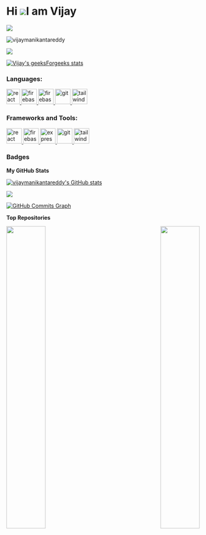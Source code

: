 Hi ![](https://user-images.githubusercontent.com/18350557/176309783-0785949b-9127-417c-8b55-ab5a4333674e.gif)I am Vijay
======================================================================================================================================

<!-- <h4>A Full-Stack developer | MERN Stack</h4>

- 🔭 I’m currently working on a MERN Project
- 🌱 I’m Interested to work on Web Development
<!-- - 👯 I’m making the world better by PRs 
- 💬 Ask me about Technology
- 📫 How to reach me: <a href="https://www.linkedin.com/in/vijay-manikanta-reddy-sathi-22b90a20a/" style="color: #0060B6; text-decoration: none;">Linkedin</a>
- ⚡ Fun fact: I'm currently studying Information Technology in B. Tech 
 -->
 
<a href="https://www.github.com/vijaymanikantareddy" target="_blank" rel="noreferrer"><img
src="https://img.shields.io/github/followers/vijaymanikantareddy?logo=github&style=for-the-badge&color=0891b2&labelColor=1c1917" /></a>
<p align="left"> <img src="https://komarev.com/ghpvc/?username=vijaymanikantareddy&label=Profile%20views&color=0e75b6&style=flat" alt="vijaymanikantareddy" /> </p>

<!-- <p align="left"> <a href="https://twitter.com/vijay_square" target="blank"><img src="https://img.shields.io/twitter/follow/vijay_square?logo=twitter&style=for-the-badge" alt="vijaymanikantareddy" /></a> </p> -->



[![](https://leetcard.jacoblin.cool/vijaymanikantareddy?theme=dark)](https://leetcode.com/vijaymanikantareddy/)



<!--![LeetCode Submissions](leetcode_graph.svg)-->



[![Vijay's geeksForgeeks stats](https://geeks-for-geeks-stats-api-napiyo.vercel.app/?userName=vijaymanikantareddy)](https://auth.geeksforgeeks.org/user/vijaymanikantareddy)






<h3 align="left">Languages:</h3>
<p align="left"> <a href="https://reactjs.org/" target="_blank" rel="noreferrer"> <img src="https://upload.wikimedia.org/wikipedia/commons/thumb/1/18/ISO_C%2B%2B_Logo.svg/800px-ISO_C%2B%2B_Logo.svg.png" alt="react" width="35" height="40"/> </a> </a> <a href="https://firebase.google.com/" target="_blank" rel="noreferrer"> <img src="https://cdn4.iconfinder.com/data/icons/logos-and-brands/512/267_Python_logo-512.png" alt="firebase" width="40" height="40"/> </a> <a href="https://firebase.google.com/" target="_blank" rel="noreferrer"> <img src="https://upload.wikimedia.org/wikipedia/commons/thumb/9/99/Unofficial_JavaScript_logo_2.svg/2048px-Unofficial_JavaScript_logo_2.svg.png" alt="firebase" width="40" height="40"/> </a>  <a href="https://git-scm.com/" target="_blank" rel="noreferrer"> <img src="https://cdn-icons-png.flaticon.com/512/226/226777.png" alt="git" width="40" height="40"/> </a> <a href="https://tailwindcss.com/" target="_blank" rel="noreferrer"> <img src="https://icons-for-free.com/download-icon-development+logo+mysql+icon-1320184807686758112_512.png" alt="tailwind" width="40" height="40"/> </a> </p>

<h3 align="left">Frameworks and Tools:</h3>
<p align="left"> <a href="https://reactjs.org/" target="_blank" rel="noreferrer"> <img src="https://upload.wikimedia.org/wikipedia/commons/thumb/a/a7/React-icon.svg/2300px-React-icon.svg.png" alt="react" width="40" height="40"/> </a> <a href="https://firebase.google.com/" target="_blank" rel="noreferrer"> <img src="https://www.tutorialsteacher.com/Content/images/home/mongodb.svg" alt="firebase" width="40" height="40"/> </a> 
<!--   <a href="https://firebase.google.com/" target="_blank" rel="noreferrer"> <img src="https://www.vectorlogo.zone/logos/firebase/firebase-icon.svg" alt="firebase" width="40" height="40"/> </a>  -->
  <a href="https://flutter.dev" target="_blank" rel="noreferrer"> <img src="https://wsofter.ru/wp-content/uploads/2017/12/node-express.png" alt="express" width="40" height="40"/> </a> <a href="https://git-scm.com/" target="_blank" rel="noreferrer"> <img src="https://img.icons8.com/nolan/512/github.png" alt="git" width="40" height="40"/> </a>  </a> <a href="https://tailwindcss.com/" target="_blank" rel="noreferrer"> <img src="https://seeklogo.com/images/N/nodejs-logo-FBE122E377-seeklogo.com.png" alt="tailwind" width="40" height="40"/> </a> </a>   </p>


### Badges

<b>My GitHub Stats</b>

<a href="http://www.github.com/vijaymanikantareddy"><img src="https://github-readme-stats.vercel.app/api?username=vijaymanikantareddy&show_icons=true&hide=&count_private=true&title_color=22c55e&text_color=ffffff&icon_color=0891b2&bg_color=1c1917&hide_border=true&show_icons=true" alt="vijaymanikantareddy's GitHub stats" /></a>

<a href="http://www.github.com/vijaymanikantareddy"><img src="https://github-readme-streak-stats.herokuapp.com/?user=vijaymanikantareddy&stroke=ffffff&background=1c1917&ring=22c55e&fire=22c55e&currStreakNum=ffffff&currStreakLabel=22c55e&sideNums=ffffff&sideLabels=ffffff&dates=ffffff&hide_border=true" /></a>

<a href="http://www.github.com/vijaymanikantareddy"><img src="https://github-readme-activity-graph.cyclic.app/graph?username=vijaymanikantareddy&bg_color=1c1917&color=ffffff&line=0891b2&point=ffffff&area_color=1c1917&area=true&hide_border=true&custom_title=GitHub%20Commits%20Graph" alt="GitHub Commits Graph" /></a>

<!-- <a href="https://github.com/vijaymanikantareddy" align="left"><img src="https://github-readme-stats.vercel.app/api/top-langs/?username=vijaymanikantareddy&langs_count=10&title_color=22c55e&text_color=ffffff&icon_color=0891b2&bg_color=1c1917&hide_border=true&locale=en&custom_title=Top%20%Languages" alt="Top Languages" /></a> -->




<b>Top Repositories</b>

<div width="100%" align="center"><a href="https://github.com/vijaymanikantareddy/Leetcode_GFG_Solved" align="left"><img align="left" width="45%" src="https://github-readme-stats.vercel.app/api/pin/?username=vijaymanikantareddy&repo=Leetcode_GFG_Solved&title_color=22c55e&text_color=ffffff&icon_color=0891b2&bg_color=1c1917&hide_border=true&locale=en" /></a><a href="https://github.com/vijaymanikantareddy/Data_Structures_Using_C" align="right"><img align="right" width="45%" src="https://github-readme-stats.vercel.app/api/pin/?username=vijaymanikantareddy&repo=Data_Structures_Using_C&title_color=22c55e&text_color=ffffff&icon_color=0891b2&bg_color=1c1917&hide_border=true&locale=en" /></a></div><br /><br /><br /><br /><br /><br /><br />
